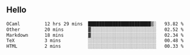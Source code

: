 ## Hello
<!--START_SECTION:waka-->

```txt
OCaml         12 hrs 29 mins  ███████████████████████▒░   93.82 %
Other         20 mins         ▓░░░░░░░░░░░░░░░░░░░░░░░░   02.52 %
Markdown      18 mins         ▓░░░░░░░░░░░░░░░░░░░░░░░░   02.34 %
TeX           3 mins          ░░░░░░░░░░░░░░░░░░░░░░░░░   00.48 %
HTML          2 mins          ░░░░░░░░░░░░░░░░░░░░░░░░░   00.33 %
```

<!--END_SECTION:waka-->
